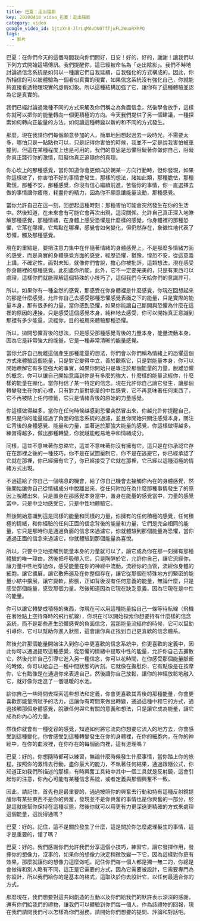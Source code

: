 ```yaml
---
title: 巴夏：走出陰影
key: 20200418_video_巴夏：走出陰影
category: video
google_video_id: 1jtzXn8-JlrLqMAvDN07fTjuFL2WuaRXRPQ
tags:
  - 影片
---
```


巴夏：在你們今天的這個時間我向你們問好，日安！好的，好的，謝謝！讓我們以下列方式開始這場傳訊。我們提醒你，這已經被命名為「走出陰影」。我們不時地討論過信念系統是如何以一種讓它們自我延續，自我強化的方式構成的。因此，你所相信的可以被體驗為一個看似真實的現實，如果信念系統沒有強化自己，你就能夠直接看透物理現實的虛假幻象。所以這種結構加強了它，讓你有了這種體驗並認為它是真實的。

我們已經討論過幾種不同的方式來觸及你們稱之為負面信念，然後學會放手，這樣你就可以把你的能量轉向一個更積極的方向。今天我們提供了另一個建議，一種探索如何轉向正能量的方法，如何讓這種轉變以新的和不同的方式發生。

那麼，現在我請你們每個願意參加的人，簡單地回想起過去一段時光，不需要太多，哪怕只是一點點也可以，只是記得你害怕的時候，我並不一定是說我害怕被車撞到，但這在某種程度上也是可用的，我們的意思是恐懼阻礙著你做你自己，阻礙你真正踐行你的激情，阻礙你真正追隨你的真理。

你心坎上的那種感覺，當你知道你會更傾向於朝某一方向行動時，但你發現，如果你這樣做了，你害怕不好的事情會發生，那樣的想法，諸如此類，那種膽怯，那種驚慌，那種不安，那種感覺，你沒有信心繼續前進，苦惱你的事情，你一直選擇去做的事情讓你疲倦，耗盡你的精力，因為你不願意讓能量流動，那種感覺。

當你允許自己在這一刻，回想起這種時刻：那種害怕可能會突然發生在你的生活中。然後知道，在未來會有可能它會再次出現，這沒關係。允許自己真正深入地瞭解那種感覺，那種情緒，在身體上感受恐懼是什麼樣的感覺，你身體裡的那種恐懼，它落在哪裡，它焦點在哪裡，感覺會如何變化，但仍然存在，象徵性地代表了恐懼，觸及那種感覺。

現在的重點是，要把注意力集中在伴隨著情緒的身體感覺上，不是那麼多情緒方面的感受，而是真實的身體感覺方面的感受，經歷恐懼，猶豫，惶恐不安，從這意義上講，不確定性，面對未知，就像你們會說，擔心你被批評，這類想法，現在感受你身體裡的那種感覺。此刻盡你所能，此外，它不一定要完美的，只是有東西可以處理，這樣你們就能理解這個特殊的小技巧了，這個我們今天給你們的意識許可。

所以，如果你有一種全然的感覺，那感受在你身體裡是什麼感覺，你現在回想起來的那是什麼感覺，允許你自己去感受那種恐懼感覺表面之下的能量，只是實際的能量本身，那有很多的力量，當你感到恐懼，如果你能讓自己斷開與恐懼為什麼在這裡的原因的連接，只是感受這個感覺本身，純粹地去感受，你可以開始真正意識到那裡有多少能量，流經你，目的被用來體驗那種恐懼。

所以，拋開恐懼背後的想法，只是感受那種感覺背後的力量本身，能量流動本身，因為它是非常強大的能量，它是一種非常清晰的能量感覺。

當你允許自己脫離這個產生那種能量的想法，你們會以你們稱為情緒上的恐懼這個方式來體驗這個能量，只是對它變得中立，善於觀察它，只是對能量本身，你可以開始瞭解它有多麼強大的事實，如果你開始只是專注於那個能量的力量，脫離恐懼的概念，你可以讓自己開始意識到你是有多麼的強大，什麼樣的能量流經你，什麼樣的能量在顯化，當你相信了某一特定的信念。現在允許你自己讓它發生，讓那個轉變發生在你的心裡，只有對力量對能量的中性感覺，它不再意味著任何東西了，它不再被貼上任何標籤，它只是情緒背後的原始的力量感覺。

你這樣做得越多，當你在任何時候越感到恐懼突然冒出來，你越允許你提醒自己，那只是你的能量經過了負面的信念系統的過濾，並且你開始只關注感覺本身，關注它背後的身體感覺、能量和力量，並著迷於那強大能量的感覺，你這樣做得越多，練習得越多，做出那種轉變，你就越能輕易地中和情緒成分。

同樣，這並不意味著你忽略它，這並不意味著你沒有擁有它，這只是在你承認它存在在那裡之後的一種技巧，你不是在試圖壓制它，你不是在逃避它，你已經承認了它就在那裡，你已經擁有它了，你已經接受了它就在那裡，它已經以這種消極的情緒方式出現。

不過這給了你自己一個喘息的機會，給了你自己機會去接觸你內在的身體感覺，然後開始讓你自己從情緒成分中脫離出來，從任何附加在為什麼那種事情發生了的原因上脫離出來，只是置身在那感覺本身當中，置身在能量的感覺當中，力量的感覺當中，只是中立地感受它，只是中性地體驗它。

然後開始意識到這是同樣的能量和同樣的力量，你擁有的任何積極的感覺，任何積極的情緒，和你經驗的任何正面的信念背後的能量和力量，它們是完全相同的能量，它只是那時你是通過負面的信念來過濾它，你就體驗到那個能量為恐懼，當你通過正面的信念來過濾它，你就體驗到那個能量為喜悅。

所以，只要中立地接觸到能量本身的力量就可以了，讓它成為你在那一刻擁有那種體驗的唯一理由，然後把呼吸帶入它，只是陶醉於它，允許你自己，讓它流經你，讓力量中性地穿過你，感受能量在你的神經中流動，流經你的血管，流經你身體的細胞，讓它擴展，讓它散佈遍及在你整個存在，讓它從那個在特殊地方的緊密的能量小結中擴展，讓它變軟，膨脹，正如背後沒有任何意義的能量，無論什麼，只是感受那個能量，感受那個力量。然後知道因為它現在缺乏意義，因為它現在是中性的能量。

你可以讓它轉變成積極的東西，你現在可以用這種能量給自己一條等待航線（飛機在著陸點上空待降時的飛行航線），你現在可以開始探索你想要持有什麼樣的信念系統，而不是那些產生恐懼感覺的負面信念，當那能量流經你的時候，它可以幫助引導你，它可以幫助你進入狀態，這會讓你真正找到自己更喜歡的信念體系。

然後允許那個能量開始注入到你心中更喜歡的信念系統中，你更喜歡的定義中，因此你可以通過提取這種感覺，從恐懼的情緒中提取中性的能量，允許你自己去擴散它，然後允許自己引導它進入另一種信念，你可以花時間，在你感受那個能量脈衝的時候，你可以給自己一種中間狀態的片刻。它就像在撫慰你，它有點像是在按摩你，它有點像是在通過你來表達自己，然後讓你自己放鬆，讓你的神經放鬆地融入它，就好像你走進了一個溫暖的水池。

給你自己一些時間去探索這些想法和定義，你會更喜歡其背後的那種能量，你會更喜歡那能量所賦予的活力，這讓你有時間來做出轉變，通過這種中和它的方式，通過接觸那個身體感覺，脫離任何與它有關的意義和想法，只是讓它成為能量，讓它成為你內心的力量。

然後你就會有一種從容的感覺，知道如何將它流向你想要它流入的地方去，你會感受到這種變化，你會感受到這種轉變發生在你的身體裡，在你的細胞內，在你的神經中，在你的血液裡，在你存在的每個面向裡，這有道理嗎？

巴夏：好的。你想隨時都可以練習，無論什麼時候發生什麼事情，當你踏上你的旅程，按照你的激情去行動，盡你最大的能力，不執著任何結果，通過跟隨公式，你知道正如我們所描述的那樣，有時興奮工具箱中其中一個工具就是反射鏡，這會引起你的注意，你內心可能有某種信念系統，或者定義與那個興奮不一致。

因此，請記住，首先也是最重要的，通過按照你的興奮去行動和持有這種反射鏡提醒你有某些東西不是你的興奮，發現並不是你興奮的事情也是你興奮的一部分，於是這就能幫你保持在這種狀態，然後你就可以用更有力更深遠更精確的方式來處理這個能量，這說得通嗎？

巴夏：好的。記住，這不是關於發生了什麼，這是關於你怎麼處理髮生的事情，這才是重要的，懂了嗎？

巴夏：好的。我們感謝你們允許我們分享這個小技巧，練習它，讓它發揮作用，發揮你的想像力，沒事的，如果你的想像力決定稍微改變一下它，因為這樣對你更有效果，那麼就讓你的想像力這麼做吧。記住你們每一個人都是獨一無二的，你總是會做得和別人略有不同，這正是它需要的方式，因為它需要被設計，它需要專門為你設計，所以我們給你的是基本的格式，這取決於你去設計它，以任何最適合你的方式。

那麼現在，我們想要對這共同創造的互動以及你們給我們的默許表示深深的感謝，還有你們給我們的禮物，讓我們可以體驗到你們每一個人，作為該禮物的回報，現在我們請問我們可以怎樣為你們服務，請開始你們想要的提問、評論和對話吧。
